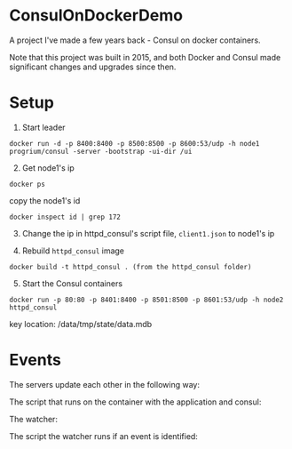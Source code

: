 # ConsulOnDockerDemo
A project I've made a few years back - Consul on docker containers.

Note that this project was built in 2015, and both Docker and Consul made significant changes and upgrades since then.

# Setup

1. Start leader
```
docker run -d -p 8400:8400 -p 8500:8500 -p 8600:53/udp -h node1 progrium/consul -server -bootstrap -ui-dir /ui
```

2. Get node1's ip 

```docker ps```

copy the node1's id

```docker inspect id | grep 172```

3. Change the ip in httpd_consul's script file, ```client1.json``` to node1's ip

4. Rebuild ```httpd_consul``` image 
```
docker build -t httpd_consul . (from the httpd_consul folder)
```

5. Start the Consul containers
```
docker run -p 80:80 -p 8401:8400 -p 8501:8500 -p 8601:53/udp -h node2 httpd_consul
```

key location: /data/tmp/state<number>/data.mdb

# Events 
The servers update each other in the following way:

The script that runs on the container with the application and consul:

The watcher:

The script the watcher runs if an event is identified:
